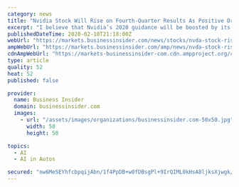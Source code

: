```yaml
---
category: news
title: "Nvidia Stock Will Rise on Fourth-Quarter Results As Positive Drivers Mount"
excerpt: "I believe that Nvidia’s 2020 guidance will be boosted by its very strong position in artificial intelligence and autonomous ... NASDAQ:GOOGL) Waymo has been offering rides in its true driverless ..."
publishedDateTime: 2020-02-10T21:18:00Z
webUrl: "https://markets.businessinsider.com/news/stocks/nvda-stock-rise-q4-earnings-results-1028890657"
ampWebUrl: "https://markets.businessinsider.com/amp/news/nvda-stock-rise-q4-earnings-results-1028890657"
cdnAmpWebUrl: "https://markets-businessinsider-com.cdn.ampproject.org/c/s/markets.businessinsider.com/amp/news/nvda-stock-rise-q4-earnings-results-1028890657"
type: article
quality: 52
heat: 52
published: false

provider:
  name: Business Insider
  domain: businessinsider.com
  images:
    - url: "/assets/images/organizations/businessinsider.com-50x50.jpg"
      width: 50
      height: 50

topics:
  - AI
  - AI in Autos

secured: "nw6MeSEYhfcbpqijAbn/1f4PpDB+w0fDBsgPl+9IrQIML0kHsA8ljksXjwgk/VRpuHVhTydvF6PGSxHH9hYJvXQXk2rVP7Dqt51TapVFaxVest3a5r0+2Z6Nc+w3jWWGKa4o9J480o++oUHdhOgcqP6poM/1ygEtEP8NGssJvBY0j6n7ogsL2EguRxcE4Pje4Xhaf4R9MGWHZGRtvtNw8/sRV0LDnCuhndcBqh3iCJhrcPsJlXd6/oiqYb/5hfDYWlDIh4o46Av+3P8RuYXbObOn6HX+Jrxe7TTHN7Kb1GqmZQmow7pxZr0BLGqMZFoM;KDwZWTq+YxVEjkQSJZjo8g=="
---
```


